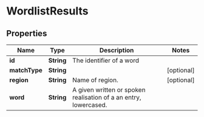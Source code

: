
# WordlistResults

## Properties
Name | Type | Description | Notes
------------ | ------------- | ------------- | -------------
**id** | **String** | The identifier of a word | 
**matchType** | **String** |  |  [optional]
**region** | **String** | Name of region. |  [optional]
**word** | **String** | A given written or spoken realisation of a an entry, lowercased. | 



